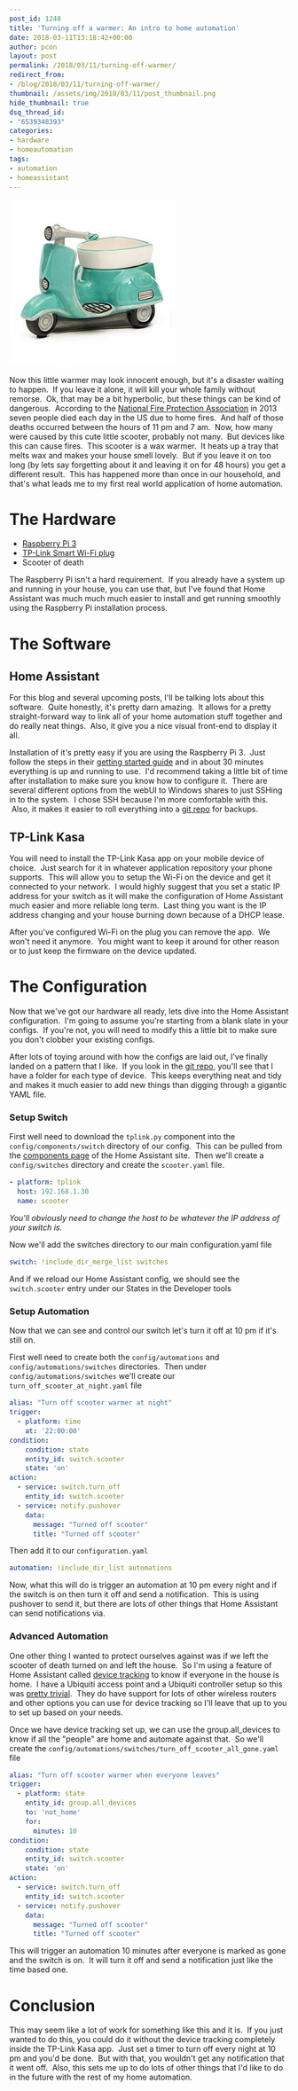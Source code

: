 ```yaml
---
post_id: 1248
title: 'Turning off a warmer: An intro to home automation'
date: 2018-03-11T13:18:42+00:00
author: pcon
layout: post
permalink: /2018/03/11/turning-off-warmer/
redirect_from:
- /blog/2018/03/11/turning-off-warmer/
thumbnail: /assets/img/2018/03/11/post_thumbnail.png
hide_thumbnail: true
dsq_thread_id:
- "6539348393"
categories:
- hardware
- homeautomation
tags:
- automation
- homeassistant
---
```

![Scooter](/assets/img/2018/03/11/scooter.jpg)

Now this little warmer may look innocent enough, but it's a disaster waiting to happen.  If you leave it alone, it will kill your whole family without remorse.  Ok, that may be a bit hyperbolic, but these things can be kind of dangerous.  According to the [National Fire Protection Association](https://www.nfpa.org/News-and-Research/News-and-media/Press-Room/News-releases/2013/Seven-people-die-each-day-in-reported-US-home-fires) in 2013 seven people died each day in the US due to home fires.  And half of those deaths occurred between the hours of 11 pm and 7 am.  Now, how many were caused by this cute little scooter, probably not many.  But devices like this can cause fires.  This scooter is a wax warmer.  It heats up a tray that melts wax and makes your house smell lovely.  But if you leave it on too long (by lets say forgetting about it and leaving it on for 48 hours) you get a different result.  This has happened more than once in our household, and that's what leads me to my first real world application of home automation.

<!--more-->

# The Hardware

* [Raspberry Pi 3](https://www.amazon.com/gp/product/B01C6Q2GSY/ref=as_li_tl?ie=UTF8&camp=1789&creative=9325&creativeASIN=B01C6Q2GSY&linkCode=as2&tag=deadlypengu0f-20&linkId=77d570f24656e1d783400cc1adaff29e)
* [TP-Link Smart Wi-Fi plug](http://amzn.to/2Fzmj9m)
* Scooter of death

The Raspberry Pi isn't a hard requirement.  If you already have a system up and running in your house, you can use that, but I've found that Home Assistant was much much much easier to install and get running smoothly using the Raspberry Pi installation process.

# The Software

## Home Assistant

For this blog and several upcoming posts, I'll be talking lots about this software.  Quite honestly, it's pretty darn amazing.  It allows for a pretty straight-forward way to link all of your home automation stuff together and do really neat things.  Also, it give you a nice visual front-end to display it all.

Installation of it's pretty easy if you are using the Raspberry Pi 3.  Just follow the steps in their [getting started guide](https://home-assistant.io/getting-started/) and in about 30 minutes everything is up and running to use.  I'd recommend taking a little bit of time after installation to make sure you know how to configure it.  There are several different options from the webUI to Windows shares to just SSHing in to the system.  I chose SSH because I'm more comfortable with this.  Also, it makes it easier to roll everything into a [git repo](https://github.com/pcon/home-assistant-configs) for backups.

## TP-Link Kasa

You will need to install the TP-Link Kasa app on your mobile device of choice.  Just search for it in whatever application repository your phone supports.  This will allow you to setup the Wi-Fi on the device and get it connected to your network.  I would highly suggest that you set a static IP address for your switch as it will make the configuration of Home Assistant much easier and more reliable long term.  Last thing you want is the IP address changing and your house burning down because of a DHCP lease.

After you've configured Wi-Fi on the plug you can remove the app.  We won't need it anymore.  You might want to keep it around for other reason or to just keep the firmware on the device updated.

# The Configuration

Now that we've got our hardware all ready, lets dive into the Home Assistant configuration.  I'm going to assume you're starting from a blank slate in your configs.  If you're not, you will need to modify this a little bit to make sure you don't clobber your existing configs.

After lots of toying around with how the configs are laid out, I've finally landed on a pattern that I like.  If you look in the [git repo](https://github.com/pcon/home-assistant-configs), you'll see that I have a folder for each type of device.  This keeps everything neat and tidy and makes it much easier to add new things than digging through a gigantic YAML file.

### Setup Switch

First well need to download the `tplink.py` component into the `config/components/switch` directory of our config.  This can be pulled from the [components page](https://home-assistant.io/components/switch.tplink/) of the Home Assistant site.  Then we'll create a `config/switches` directory and create the `scooter.yaml` file.

```yaml
- platform: tplink
  host: 192.168.1.30
  name: scooter
```

_You'll obviously need to change the host to be whatever the IP address of your switch is._

Now we'll add the switches directory to our main configuration.yaml file

```yaml
switch: !include_dir_merge_list switches
```

And if we reload our Home Assistant config, we should see the `switch.scooter` entry under our States in the Developer tools

### Setup Automation

Now that we can see and control our switch let's turn it off at 10 pm if it's still on.

First well need to create both the `config/automations` and `config/automations/switches` directories.  Then under `config/automations/switches` we'll create our `turn_off_scooter_at_night.yaml` file

```yaml
alias: "Turn off scooter warmer at night"
trigger:
  - platform: time
    at: '22:00:00'
condition:
    condition: state
    entity_id: switch.scooter
    state: 'on'
action:
  - service: switch.turn_off
    entity_id: switch.scooter
  - service: notify.pushover
    data:
      message: "Turned off scooter"
      title: "Turned off scooter"
```

Then add it to our `configuration.yaml`

```yaml
automation: !include_dir_list automations
```

Now, what this will do is trigger an automation at 10 pm every night and if the switch is on then turn it off and send a notification.  This is using pushover to send it, but there are lots of other things that Home Assistant can send notifications via.

### Advanced Automation

One other thing I wanted to protect ourselves against was if we left the scooter of death turned on and left the house.  So I'm using a feature of Home Assistant called [device tracking](https://home-assistant.io/components/device_tracker/) to know if everyone in the house is home.  I have a Ubiquiti access point and a Ubiquiti controller setup so this was [pretty trivial](https://github.com/pcon/home-assistant-configs/blob/master/device_tracker.yaml).  They do have support for lots of other wireless routers and other options you can use for device tracking so I'll leave that up to you to set up based on your needs.

Once we have device tracking set up, we can use the group.all_devices to know if all the "people" are home and automate against that.  So we'll create the `config/automations/switches/turn_off_scooter_all_gone.yaml` file

```yaml
alias: "Turn off scooter warmer when everyone leaves"
trigger:
  - platform: state
    entity_id: group.all_devices
    to: 'not_home'
    for:
      minutes: 10
condition:
    condition: state
    entity_id: switch.scooter
    state: 'on'
action:
  - service: switch.turn_off
    entity_id: switch.scooter
  - service: notify.pushover
    data:
      message: "Turned off scooter"
      title: "Turned off scooter"
```

This will trigger an automation 10 minutes after everyone is marked as gone and the switch is on.  It will turn it off and send a notification just like the time based one.

# Conclusion

This may seem like a lot of work for something like this and it is.  If you just wanted to do this, you could do it without the device tracking completely inside the TP-Link Kasa app.  Just set a timer to turn off every night at 10 pm and you'd be done.  But with that, you wouldn't get any notification that it went off.  Also, this sets me up to do lots of other things that I'd like to do in the future with the rest of my home automation.